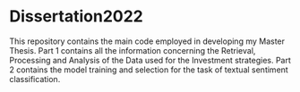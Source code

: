 # Dissertation2022

This repository contains the main code employed in developing my Master Thesis. 
Part 1 contains all the information concerning the Retrieval, Processing and Analysis of the Data used for the Investment strategies.
Part 2 contains the model training and selection for the task of textual sentiment classification.
